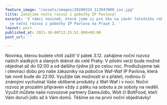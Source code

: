 ```yaml
---
feature_image: "/assets/images/20200324_113947000_ios.jpg"
title: Zahájíme noční rozvoz z pobočky IP Pavlova!
excerpt: 'V rámci novinek, které jsme si pro Vás na závěr letošního roku přichystali
  je noční rozvoz z pobočky IP Pavlova na Praze 2. '
layout: post
published_at: 2021-10-08T12:25:52.000+00:00
post_url: ''

---
```

Novinka, kterou budete chtít zažít! V pátek 3.12. zahájíme noční rozvoz našich sladkých a slaných dobrot do celé Prahy. V pilotní verzi bude možné objednat až do 02:00 a od dalšího týdne již po celou noc. Prodlužujeme tak i otevírací dobu pro naše zákazníky na pobočce Waf-Waf IP Pavlova, která tak nově bude do 22:00. Využijte tak možnosti si s přáteli, rodinou či známými vychutnat Vaše oblíbené produkty z Waf-Waf i v noci. Noční rozvoz je prozatím připraven vždy z pátku na sobotu a ze soboty na neděli. Využít můžete naše rozvozové partnery DameJidlo, Wolt či BoltFood, kteří Vám doručí jídlo až k Vám domů. Těšíme se na první noční objednávky! 
